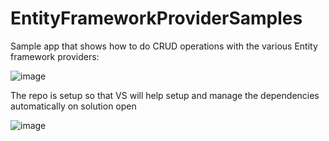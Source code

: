 # EntityFrameworkProviderSamples

Sample app that shows how to do CRUD operations with the various Entity framework providers: 

![image](https://user-images.githubusercontent.com/3981619/149604242-b4a16c6c-4e92-469a-af79-0353ab52887b.png)

The repo is setup so that VS will help setup and manage the dependencies automatically on solution open

![image](https://user-images.githubusercontent.com/3981619/149604359-bfd76fa7-cc20-4a5b-b8ae-f7bd123f675f.png)
